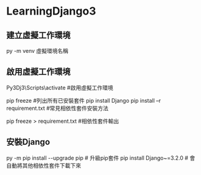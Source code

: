 # LearningDjango3

## 建立虛擬工作環境

py -m venv 虛擬環境名稱

## 啟用虛擬工作環境

Py3Dj3\Scripts\activate #啟用虛擬工作環境

pip freeze #列出所有已安裝套件
pip install Django
pip install –r requirement.txt #常見相依性套件安裝方法

pip freeze > requirement.txt #相依性套件輸出

## 安裝Django

py -m pip install --upgrade pip # 升級pip套件
pip install Django~=3.2.0 # 會自動將其他相依性套件下載下來












